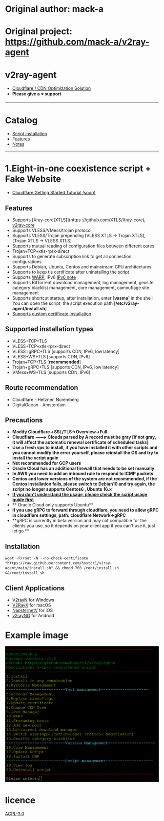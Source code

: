 # Original author: mack-a
# Original project: https://github.com/mack-a/v2ray-agent

# v2ray-agent


- [Cloudflare / CDN Optimization Solution](https://github.com/panhuanghe/v2ray-agent/blob/main/docs/optimize_V2Ray.md)
- **Please give a ⭐ support**

* * * 

# Catalog

  - [Script installation](#installation-script)
  - [Features](#Features)
  - [Notes](#Notes)
* * * 

# 1.Eight-in-one coexistence script + Fake Website

- [Cloudflare Getting Started Tutorial (soon)](https://github.com/hostcr1/v2ray-agent/blob/main/docs/cloudflare_init.md)

## Features
- Supports [Xray-core[XTLS]](https ://github.com/XTLS/Xray-core), [v2ray-core](https://github.com/v2fly/v2ray-core)
- Supports VLESS/VMess/trojan protocol
- Supports VLESS/Trojan prepending [VLESS XTLS -> Trojan XTLS], [Trojan XTLS -> VLESS XTLS]
- Supports mutual reading of configuration files between different cores
- Trojan+TCP+xtls-rprx-direct
- Supports to generate subscription link to get all connection configurations
- Supports Debian, Ubuntu, Centos and mainstream CPU architectures.
- Supports to keep tls certificate after uninstalling the script 
- Supports [WARP](https://1.1.1.1/), IPv6 [IPv6 note](https://github.com/hostcr1/v2ray-agent/blob/main/docs/ipv6_help.md)
- Supports BitTorrent download management, log management, geosite category blacklist management, core management, camouflage site management
- Supports shortcut startup, after installation, enter [**vasma**] in the shell You can open the script, the script execution path [**/etc/v2ray-agent/install.sh**]
- [Supports custom certificate installation](https://github.com/hostcr1/v2ray-agent/blob/main/docs/install_tls.md)

## Supported installation types
- VLESS+TCP+TLS
- VLESS+TCP+xtls-rprx-direct
- VLESS+gRPC+TLS [supports CDN, IPv6, low latency]
- VLESS+WS+TLS [supports CDN, IPv6]
- Trojan+TCP+TLS [**recommended**]
- Trojan+gRPC+TLS [supports CDN, IPv6, low latency]
- VMess+WS+TLS [supports CDN, IPv6]

## Route recommendation

- Cloudflare - Hetzner, Nuremberg 
- DigitalOcean - Amsterdam

## Precautions

- **Modify Cloudflare->SSL/TLS->Overview->Full**
- **Cloudflare ---> Clouds parsed by A record must be gray [if not gray, it will affect the automatic renewal certificate of scheduled tasks]**
- **Use a fresh vps to install, if you have installed it with other scripts and you cannot modify the error yourself, please reinstall the OS and try to install the script again**
- **Not recommended for GCP users**
- **Oracle Cloud has an additional firewall that needs to be set manually**
- **In AWS you need to add an inbound rule to respond to ICMP packets**
- **Centos and lower versions of the system are not recommended, if the Centos installation fails, please switch to Debian10 and try again, the script no longer supports Centos6 , Ubuntu 16.x**
- **[If you don't understand the usage, please check the script usage guide first](https://github.com/hostcr1/v2ray-agent/blob/main/docs/how_to_use.md)**
- ** Oracle Cloud only supports Ubuntu**
- **If you use gRPC to forward through cloudflare, you need to allow gRPC in cloudflare settings, path: cloudflare Network->gRPC**
- **gRPC is currently in beta version and may not compatible for the clients you use, so it depends on your client app if you can't use it, just let go **

## Installation

``` 
wget -P/root -N --no-check-certificate "https://raw.githubusercontent.com/hostcr1/v2ray-agent/main/install.sh" && chmod 700 /root/install.sh &&/root/install.sh
``` 

## Client Applications
* [V2rayN](https://github.com/2dust/v2rayN/releases/latest) for Windows
* [V2RayX](https://github.com/Cenmrev/V2RayX/releases) for macOS
* [NapsternetV](https://apps.apple.com/us/app/napsternetv/id1629465476) for iOS
* [v2rayNG](https://github.com/2dust/v2rayNG) for Android


# Example image

<img src="https://raw.githubusercontent.com/hostcr1/v2ray-agent/main/img/vasma.png" width=700>

# licence

[AGPL-3.0](https://github.com/hostcr1/v2ray-agent/blob/main/LICENSE)